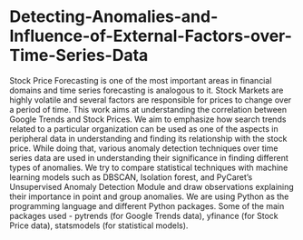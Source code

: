 # Detecting-Anomalies-and-Influence-of-External-Factors-over-Time-Series-Data

Stock Price Forecasting is one of the most important areas in financial domains and time series forecasting is analogous to it. Stock Markets are highly volatile and several factors are responsible for prices to change over a period of time. This work aims at understanding the correlation between Google Trends and Stock Prices. We aim to emphasize how search trends related to a particular organization can be used as one of the aspects in peripheral data in understanding and finding its relationship with the stock price. While doing that, various anomaly detection techniques over time series data are used in understanding their significance in finding different types of anomalies. We try to compare statistical techniques with machine learning models such as DBSCAN, Isolation forest, and PyCaret’s Unsupervised Anomaly Detection Module and draw observations explaining their importance in point and group anomalies.
We are using Python as the programming language and different Python packages. Some of the main packages used - pytrends (for Google Trends data), yfinance (for Stock Price data), statsmodels (for statistical models).
